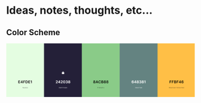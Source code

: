 # Ideas, notes, thoughts, etc...

## Color Scheme

![Colors for the site](portfolio%20color%20pallete.png "Colors")
